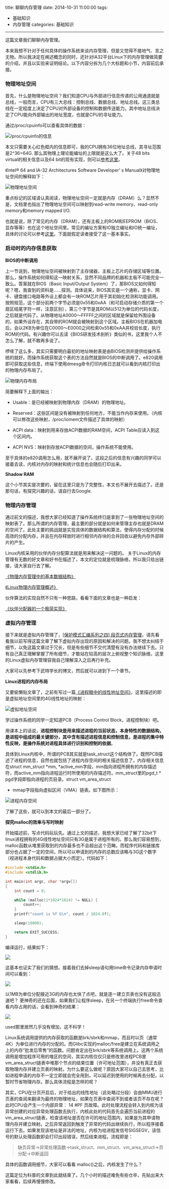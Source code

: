 title: 聊聊内存管理
date: 2014-10-31 11:00:00
tags:
- 基础知识
- 内存管理
categories: 基础知识
---

这篇文章我们聊聊内存管理。

本来我想不针对于任何具体的操作系统来谈内存管理，但是又觉得不接地气、言之无物。所以我决定在阐述概念的同时，还针对IA32平台Linux下的内存管理做简要的介绍，并且以实验来证明结论。以下内容分拆为几个大标题和小节，内容前后承接。

### 物理地址空间

首先，什么是物理地址空间？我们知道CPU与外部进行信息传递的公用通道就是总线，一般而言，CPU有三大总线：控制总线、数据总线、地址总线。这三类总线在一定程度上决定了CPU对外部设备的控制和数据传送能力。其中地址总线决定了CPU能向外部输出的地址宽度，也就是CPU的寻址能力。

通过/proc/cpuinfo可以查看具体的数据：

![/proc/cpuinfo的信息](/images/32/1.png)

本文只需要关心红色框内的信息即可，我的CPU拥有36位地址总线，其寻址范围是2^36=64G. 那么其物理上理论能编址的上限就是这么大了。关于48 bits virtual的相关信息以及64 bit的现有实现，则可以[参考这里](http://en.wikipedia.org/wiki/X86-64)。

<!-- more -->

《Intel® 64 and IA-32 Architectures Software Developer’ s Manual》对物理地址空间的解释如下：

![物理地址空间](/images/32/2.png)

重点标记的区域请认真阅读，物理地址空间一定就是内存（DRAM）么？显然不是，文档里也指出了物理地址空间可以映射到read-write memory、read-only memory和memory mapped I/O.

也就是说，除了常见的内存（DRAM），还有主板上的ROM和EEPROM（BIOS、显存等等）也在这个地址空间里。常见的编址方案有IO独立编址和IO统一编址，具体的讨论可以参考[这里](http://www.0xffffff.org/?p=310)。下面就假定读者接受了这一基本事实。

### 启动时的内存信息获取

**BIOS的中断调用**

上一节说到，物理地址空间被映射到了主存储器，主板上芯片的存储区域等位置。那么，操作系统如何得知这一映射关系，显然不同品牌的机器和主板不可能完全一致么。答案就在BIOS（Basic Input/Output System）了，那BIOS又如何得知呢？嗯，我查到的资料是……探测。具体说来，BIOS其实是一个通称，显卡、网卡、键盘接口电路等外设上都会有一块ROM芯片用于其初始化检测和功能调用。按照规范，这个部分前两个字节必须是0x55和0xAA（和可启动存储介质的第一个扇区结尾字符一样，注意区别），第三个字节是其ROM以512为单位的代码长度，之后就是代码了。从物理地址A0000～FFFFF之间的区域就是保留给外围设备的，如果外设存在，其自带的ROM就会被映射到这个区域。主板BIOS在机器加电后，会以2KB为单位在C0000～E0000之间检索0x55和0xAA并校验长度，执行ROM的代码。有兴趣你可以去读《BIOS研发技术剖析》类似的书，这里我个人不怎么了解，就不敢再多说了。

啰嗦了这么多，其实只需要明白最初的地址映射表是由BIOS检测并提供给操作系统的就好。而操作系统获取这个表的方法自然就是BIOS的中断调用了。e820调用即可获取这些信息，终端下使用dmesg命令打印内核日志就可以看到内核打印出的物理内存布局了。

![物理内存布局](/images/32/3.png)

简要解释下上面的输出：

- Usable：是已经被映射到物理内存（DRAM）的物理地址。

- Reserved：这些区间是没有被映射到任何地方，不能当作内存来使用。（内核可以修改这些映射，/proc/iomem文件描述了具体的映射）

- ACPI data：映射到用来存放ACPI数据的RAM空间，ACPI Table应读入到这个区间内。

- ACPI NVS：映射到存放ACPI数据的空间，操作系统不能使用。

至于具体的e820调用怎么用，就不展开说了。这段之后的信息有兴趣的同学可以接着去读，内核对内存的映射和统计信息也会随后打印出来。

**Shadow RAM**

这个小节其实是次要的，留在这里只是为了完整性，本文也不展开去描述了。还是那句话，有探究兴趣的话，请自行去Google.

### 物理内存管理

通过前文的描述，我想大家已经知道了操作系统终归是拿到了一张物理地址空间的映射表了。那么所谓的内存管理，最主要的部分就是如何来管理主存也就是DRAM的空间了。此处主要的挑战就是实现具体的数据结构和算法，使得内存分配的时候高效的分配内存，并且在内存释放时进行相邻内存块的合并回收以避免内存外部碎片的产生。

Linux内核采用的伙伴内存分配算法就是用来解决这一问题的。 关于Linux的内存管理有无数的好文章和好书在描述了，本文的定位就是梳理脉络，所以我只给出链接，请大家自行去了解。

[《物理内存管理中的基本数据结构》](http://edsionte.com/techblog/archives/3652)

[《Linux物理内存管理概述》](http://edsionte.com/techblog/archives/3937)

伙伴算法的实现自然不只有一种思路，看看下面的文章也是一种启发：

[《伙伴分配器的一个极简实现》](http://coolshell.cn/articles/10427.html)

### 虚拟内存管理

接下来就是虚拟内存管理了，[\[保护模式汇编系列之四\] 段页式内存管理](http://www.0xffffff.org/?p=699)，请先看看我以前写得这篇文章了解下虚拟内存出现的原因和解决的问题。我不想太纠结于细节，以免这篇文章过于冗长，但是有些细节不交代清楚有没有办法继续下去。只有自己真正理解掌握了所有细节，才敢站在较高的层次上俯视整个知识脉络，这里的Linux虚拟内存管理容我自己理解深入之后再行补充。

大家可以先参考下武特学长的博文，然后就可以进到下一个章节。

**Linux进程的内存布局**

又要偷懒贴文章了，之前有写过一篇[《进程眼中的线性地址空间》](http://www.0xffffff.org/?p=397)，这里描述的即是虚拟地址空间里的4G线性地址的映射：

![虚拟地址空间](/images/32/4.png)

学过操作系统的同学一定知道PCB（Process Control Block，进程控制块）吧。

用课本上的话说，**进程控制块是用来描述进程的当前状态，本身特性的数据结构，是进程中组成的最关键部分，其中含有描述进程信息和控制信息，是进程的集中特性反映，是操作系统对进程具体进行识别和控制的依据**。

具体到Linux内核中，所谓的PCB其实就是task_struct这个结构体了。既然PCB描述了进程的信息，自然也就包括了进程内存空间的相关描述信息了。内存相关信息在struct mm_struct *mm, *active_mm字段，mm指向进程所拥有的内存描述符，而active_mm指向进程运行时所使用的内存描述符。mm_struct里的pgd_t * pgd字段即指向进程的页目录。struct vm_area_struct
* mmap字段指向虚拟区间（VMA）链表。如下图所示：

![进程内存空间](/images/32/5.png)

了解了这些，就可以到本文的最后一部分了。

**探究malloc的效率与写时映射**

开始描述前，写点代码玩玩先。通过上文的描述，我想大家已经了解了32bit下linux进程拥有的4G线性地址空间只有3G是属于进程所有的。那么我们容易想到，malloc函数从堆里获取到的内存最多也不会超出这个范畴。而程序代码和链接库部分也占据了一定的空间，所以可以申请到的内存的总数应该略与3G这个数字（视进程本身代码和数据占据大小而定）。代码如下：

```c
#include <stdio.h>
#include <stdlib.h>

int main(int argc, char *argv[])
{
    int count = 0;

    while (malloc(1*1024*1024) != NULL) {
        count++;
    }
    printf("count is %f G\n", count / 1024.0f);

    sleep(10000);

    return EXIT_SUCCESS;
}
```
编译运行，结果如下：

![](/images/32/6.png)

这基本也证实了我们的猜想。接着我们去掉sleep语句用time命令记录内存申请时间可以看到：

![](/images/32/7.png)

以1MB为单位分配接近3G的内存也太快了点吧，就是逐一建立页表也没有这般迅速吧？
更神奇的还在后面，如果我们让程序sleep，在另一个终端执行free命令查看内存占用的话，会看到神奇的结果：

![](/images/32/8.png)

used那里居然几乎没有增加，这不科学！

Linux系统调用提供的内存获取的函数是brk/sbrk和mmap，而且时以页（通常4K）为单位进行内存的分配的。而Glibc实现的malloc/free是建立在系统调用之上的内存“批发后零售”的函数。问题肯定出在brk/sbrk等系统调用上。这两个系统调用是增加程序可用的堆区的空间，其实内核仅仅只是修改里进程PCB里vm_area_struct链表中堆那个节点的结束位置（许可地址范围），并没有真正去获取物理内存并建立页表的映射。为什么要这么做呢？原因大家可以自己去思考，比如进程申请的内存不一定立即就会完全用到，可以延迟到使用的时候再去分配，以暂时节省物理内存。那么具体流程是怎样的呢？

其实，CPU在分页开启后，对于给出的线性地址（此处略过分段）会由MMU进行页表的查阅来翻译为最终的物理地址，如果在页表中查阅不到或者该页不存在呢？此时CPU会产生一个内部异常： 14  #PF 页故障。此时处理流程会转入到内核为该异常创建的对应异常处理函数去执行，内核此处的代码首先会遍历当前进程的vm_area_struct链表，检查该地址是否在许可的地址范围内，如果是为其申请物理内存并建立映射。之后异常返回到触发了异常的代码出继续执行，所以程序接着运行下去。如果发现该地址是非法的地址，内核为给进程发信号SIGSEGV，该信号的默认处理函数即会打印出段错误，然后结束进程。流程即是：

> 缺页异常->异常处理函数->task_struct、mm_struct、vm_area_struct->页分配->中断返回

具体的函数调用细节，大家可以看看 malloc()之后，内核发生了什么？

这篇定位为科普的文章到此就结束了。几个小时的描述难免有些仓卒，先贴出来大家看看，后续再慢慢修改。
